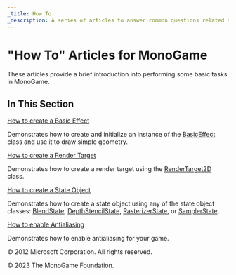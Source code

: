 ```yaml
---
_title: How To
_description: A series of articles to answer common questions related to MonoGame operation!
---
```


# "How To" Articles for MonoGame

These articles provide a brief introduction into performing some basic tasks in MonoGame.

## In This Section

[How to create a Basic Effect](HowTo_Create_a_BasicEffect.md)

Demonstrates how to create and initialize an instance of the [BasicEffect](xref:Microsoft.Xna.Framework.Graphics.BasicEffect) class and use it to draw simple geometry.

[How to create a Render Target](HowTo_Create_a_RenderTarget.md)

Demonstrates how to create a render target using the [RenderTarget2D](xref:Microsoft.Xna.Framework.Graphics.RenderTarget2D) class.

[How to create a State Object](HowTo_Create_a_StateObject.md)

Demonstrates how to create a state object using any of the state object classes: [BlendState](xref:Microsoft.Xna.Framework.Graphics.BlendState), [DepthStencilState](xref:Microsoft.Xna.Framework.Graphics.DepthStencilState), [RasterizerState](xref:Microsoft.Xna.Framework.Graphics.RasterizerState), or [SamplerState](xref:Microsoft.Xna.Framework.Graphics.SamplerState).

[How to enable Antialiasing](HowTo_Enable_Anti_Aliasing.md)

Demonstrates how to enable antialiasing for your game.

© 2012 Microsoft Corporation. All rights reserved.  

© 2023 The MonoGame Foundation.
